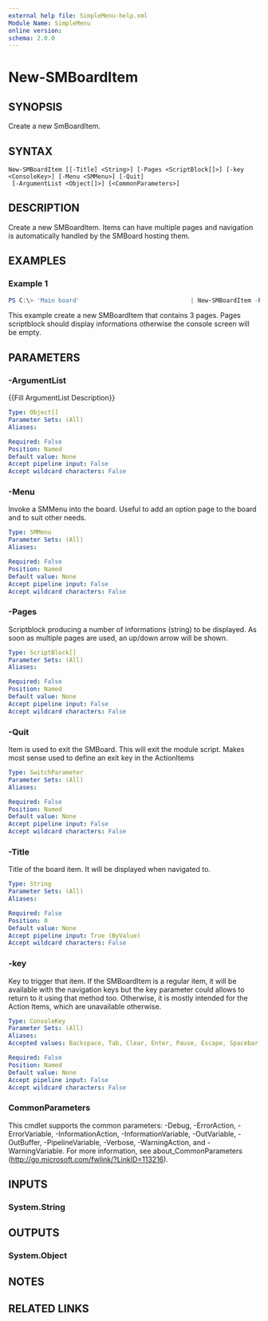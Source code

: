 ```yaml
---
external help file: SimpleMenu-help.xml
Module Name: SimpleMenu
online version:
schema: 2.0.0
---
```


# New-SMBoardItem

## SYNOPSIS
Create a new SmBoardItem.

## SYNTAX

```
New-SMBoardItem [[-Title] <String>] [-Pages <ScriptBlock[]>] [-key <ConsoleKey>] [-Menu <SMMenu>] [-Quit]
 [-ArgumentList <Object[]>] [<CommonParameters>]
```

## DESCRIPTION
Create a new SMBoardItem. Items can have multiple pages and navigation is automatically handled by the SMBoard hosting them.

## EXAMPLES

### Example 1
```powershell
PS C:\> 'Main board'                               | New-SMBoardItem -Pages {'Lorem Ipsum'},{'Content of a second page here'},{Display-CustomPage}
```

This example create a new SMBoardItem that contains 3 pages. Pages scriptblock should display informations otherwise the console screen will be empty. 

## PARAMETERS

### -ArgumentList
{{Fill ArgumentList Description}}

```yaml
Type: Object[]
Parameter Sets: (All)
Aliases:

Required: False
Position: Named
Default value: None
Accept pipeline input: False
Accept wildcard characters: False
```

### -Menu
Invoke a SMMenu into the board. Useful to add an option page to the board and to suit other needs.

```yaml
Type: SMMenu
Parameter Sets: (All)
Aliases:

Required: False
Position: Named
Default value: None
Accept pipeline input: False
Accept wildcard characters: False
```

### -Pages
Scriptblock producing a number of informations (string) to be displayed. As soon as multiple pages are used, an up/down arrow will be shown.

```yaml
Type: ScriptBlock[]
Parameter Sets: (All)
Aliases:

Required: False
Position: Named
Default value: None
Accept pipeline input: False
Accept wildcard characters: False
```

### -Quit
Item is used to exit the SMBoard. This will exit the module script. Makes most sense used to define an exit key in the ActionItems

```yaml
Type: SwitchParameter
Parameter Sets: (All)
Aliases:

Required: False
Position: Named
Default value: None
Accept pipeline input: False
Accept wildcard characters: False
```

### -Title
Title of the board item. It will be displayed when navigated to.

```yaml
Type: String
Parameter Sets: (All)
Aliases:

Required: False
Position: 0
Default value: None
Accept pipeline input: True (ByValue)
Accept wildcard characters: False
```

### -key
Key to trigger that item. If the SMBoardItem is a regular item, it will be available with the navigation keys but the key parameter could allows to return to it using that method too. Otherwise, it is mostly intended for the Action Items, which are unavailable otherwise.

```yaml
Type: ConsoleKey
Parameter Sets: (All)
Aliases:
Accepted values: Backspace, Tab, Clear, Enter, Pause, Escape, Spacebar, PageUp, PageDown, End, Home, LeftArrow, UpArrow, RightArrow, DownArrow, Select, Print, Execute, PrintScreen, Insert, Delete, Help, D0, D1, D2, D3, D4, D5, D6, D7, D8, D9, A, B, C, D, E, F, G, H, I, J, K, L, M, N, O, P, Q, R, S, T, U, V, W, X, Y, Z, LeftWindows, RightWindows, Applications, Sleep, NumPad0, NumPad1, NumPad2, NumPad3, NumPad4, NumPad5, NumPad6, NumPad7, NumPad8, NumPad9, Multiply, Add, Separator, Subtract, Decimal, Divide, F1, F2, F3, F4, F5, F6, F7, F8, F9, F10, F11, F12, F13, F14, F15, F16, F17, F18, F19, F20, F21, F22, F23, F24, BrowserBack, BrowserForward, BrowserRefresh, BrowserStop, BrowserSearch, BrowserFavorites, BrowserHome, VolumeMute, VolumeDown, VolumeUp, MediaNext, MediaPrevious, MediaStop, MediaPlay, LaunchMail, LaunchMediaSelect, LaunchApp1, LaunchApp2, Oem1, OemPlus, OemComma, OemMinus, OemPeriod, Oem2, Oem3, Oem4, Oem5, Oem6, Oem7, Oem8, Oem102, Process, Packet, Attention, CrSel, ExSel, EraseEndOfFile, Play, Zoom, NoName, Pa1, OemClear

Required: False
Position: Named
Default value: None
Accept pipeline input: False
Accept wildcard characters: False
```

### CommonParameters
This cmdlet supports the common parameters: -Debug, -ErrorAction, -ErrorVariable, -InformationAction, -InformationVariable, -OutVariable, -OutBuffer, -PipelineVariable, -Verbose, -WarningAction, and -WarningVariable. For more information, see about_CommonParameters (http://go.microsoft.com/fwlink/?LinkID=113216).

## INPUTS

### System.String

## OUTPUTS

### System.Object

## NOTES

## RELATED LINKS
